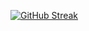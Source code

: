 [![GitHub Streak](https://streak-stats.demolab.com?user=ProlorenzoAndrii&theme=transparent&hide_border=true&border_radius=5)](https://git.io/streak-stats)
